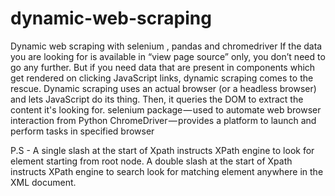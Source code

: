 # dynamic-web-scraping
Dynamic web scraping with selenium , pandas and chromedriver
If the data you are looking for is available in “view page source” only, you don’t need to go any further. But if you need data that are present in components which get rendered on clicking JavaScript links, dynamic scraping comes to the rescue.
Dynamic scraping uses an actual browser (or a headless browser) and lets JavaScript do its thing. Then, it queries the DOM to extract the content it's looking for.
selenium package — used to automate web browser interaction from Python
ChromeDriver — provides a platform to launch and perform tasks in specified browser

P.S -
A single slash at the start of Xpath instructs XPath engine to look for element starting from root node.
A double slash at the start of Xpath instructs XPath engine to search look for matching element anywhere in the XML document.

